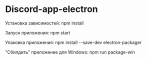 # Discord-app-electron

Установка зависимостей:
npm install

Запуск приложения:
npm start

Упаковка приложения:
npm install --save-dev electron-packager

"Сбилдить" приложение для Windows:
npm run package-win
